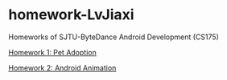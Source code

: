 # homework-LvJiaxi
Homeworks of SJTU-ByteDance Android Development (CS175)

[Homework 1: Pet Adoption](https://github.com/Jessie-jx/homework-LvJiaxi/tree/main/HW1_pet_adoption)

[Homework 2: Android Animation](https://github.com/Jessie-jx/homework-LvJiaxi/tree/main/HW2_ch3)
